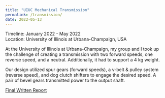 ```yaml
---
title: "UIUC Mechanical Transmission"
permalink: /transmission/
date: 2022-05-13
---
```


Timeline: January 2022 - May 2022<br>
Location: University of Illinois at Urbana-Champaign, USA

At the University of Illinois at Urbana-Champaign, my group and I took up the challenge of creating a transmission with two forward speeds, one reverse speed, and a neutral. Additionally, it had to support a 4 kg weight.

Our design utilized spur gears (forward speeds), a v-belt & pulley system (reverse speed), and dog clutch shifters to engage the desired speed. A pair of bevel gears transmitted power to the output shaft.

[Final Written Report](https://7d599f8b-04df-4518-8152-b1fe59ef59ad.filesusr.com/ugd/2ee9e5_965e0ace4e4e4de4b77af82ecfb1b060.pdf)​
